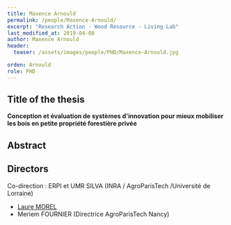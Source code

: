 ```yaml
---
title: Maxence Arnould
permalink: /people/Maxence-Arnould/
excerpt: "Research Action - Wood Resource - Living Lab"
last_modified_at: 2019-04-08
author: Maxence Arnould
header:
  teaser: /assets/images/people/PHD/Maxence-Arnould.jpg

orden: Arnould
role: PHD
---
```



## Title of the thesis

**Conception et évaluation de systèmes d'innovation pour mieux mobiliser les bois en petite propriété forestière privée**

## Abstract




## Directors 

Co-direction : ERPI et UMR SILVA (INRA / AgroParisTech /Université de Lorraine)

- [Laure MOREL](/people/Laure-Morel/)
- Meriem FOURNIER (Directrice AgroParisTech Nancy)





